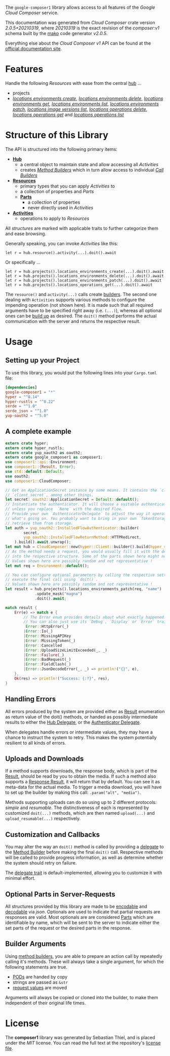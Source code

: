 <!---
DO NOT EDIT !
This file was generated automatically from 'src/mako/api/README.md.mako'
DO NOT EDIT !
-->
The `google-composer1` library allows access to all features of the *Google Cloud Composer* service.

This documentation was generated from *Cloud Composer* crate version *2.0.5+20210319*, where *20210319* is the exact revision of the *composer:v1* schema built by the [mako](http://www.makotemplates.org/) code generator *v2.0.5*.

Everything else about the *Cloud Composer* *v1* API can be found at the
[official documentation site](https://cloud.google.com/composer/).
# Features

Handle the following *Resources* with ease from the central [hub](https://docs.rs/google-composer1/2.0.5+20210319/google_composer1/CloudComposer) ... 

* projects
 * [*locations environments create*](https://docs.rs/google-composer1/2.0.5+20210319/google_composer1/api::ProjectLocationEnvironmentCreateCall), [*locations environments delete*](https://docs.rs/google-composer1/2.0.5+20210319/google_composer1/api::ProjectLocationEnvironmentDeleteCall), [*locations environments get*](https://docs.rs/google-composer1/2.0.5+20210319/google_composer1/api::ProjectLocationEnvironmentGetCall), [*locations environments list*](https://docs.rs/google-composer1/2.0.5+20210319/google_composer1/api::ProjectLocationEnvironmentListCall), [*locations environments patch*](https://docs.rs/google-composer1/2.0.5+20210319/google_composer1/api::ProjectLocationEnvironmentPatchCall), [*locations image versions list*](https://docs.rs/google-composer1/2.0.5+20210319/google_composer1/api::ProjectLocationImageVersionListCall), [*locations operations delete*](https://docs.rs/google-composer1/2.0.5+20210319/google_composer1/api::ProjectLocationOperationDeleteCall), [*locations operations get*](https://docs.rs/google-composer1/2.0.5+20210319/google_composer1/api::ProjectLocationOperationGetCall) and [*locations operations list*](https://docs.rs/google-composer1/2.0.5+20210319/google_composer1/api::ProjectLocationOperationListCall)




# Structure of this Library

The API is structured into the following primary items:

* **[Hub](https://docs.rs/google-composer1/2.0.5+20210319/google_composer1/CloudComposer)**
    * a central object to maintain state and allow accessing all *Activities*
    * creates [*Method Builders*](https://docs.rs/google-composer1/2.0.5+20210319/google_composer1/client::MethodsBuilder) which in turn
      allow access to individual [*Call Builders*](https://docs.rs/google-composer1/2.0.5+20210319/google_composer1/client::CallBuilder)
* **[Resources](https://docs.rs/google-composer1/2.0.5+20210319/google_composer1/client::Resource)**
    * primary types that you can apply *Activities* to
    * a collection of properties and *Parts*
    * **[Parts](https://docs.rs/google-composer1/2.0.5+20210319/google_composer1/client::Part)**
        * a collection of properties
        * never directly used in *Activities*
* **[Activities](https://docs.rs/google-composer1/2.0.5+20210319/google_composer1/client::CallBuilder)**
    * operations to apply to *Resources*

All *structures* are marked with applicable traits to further categorize them and ease browsing.

Generally speaking, you can invoke *Activities* like this:

```Rust,ignore
let r = hub.resource().activity(...).doit().await
```

Or specifically ...

```ignore
let r = hub.projects().locations_environments_create(...).doit().await
let r = hub.projects().locations_environments_delete(...).doit().await
let r = hub.projects().locations_environments_patch(...).doit().await
let r = hub.projects().locations_operations_get(...).doit().await
```

The `resource()` and `activity(...)` calls create [builders][builder-pattern]. The second one dealing with `Activities` 
supports various methods to configure the impending operation (not shown here). It is made such that all required arguments have to be 
specified right away (i.e. `(...)`), whereas all optional ones can be [build up][builder-pattern] as desired.
The `doit()` method performs the actual communication with the server and returns the respective result.

# Usage

## Setting up your Project

To use this library, you would put the following lines into your `Cargo.toml` file:

```toml
[dependencies]
google-composer1 = "*"
hyper = "^0.14"
hyper-rustls = "^0.22"
serde = "^1.0"
serde_json = "^1.0"
yup-oauth2 = "^5.0"
```

## A complete example

```Rust
extern crate hyper;
extern crate hyper_rustls;
extern crate yup_oauth2 as oauth2;
extern crate google_composer1 as composer1;
use composer1::api::Environment;
use composer1::{Result, Error};
use std::default::Default;
use oauth2;
use composer1::CloudComposer;

// Get an ApplicationSecret instance by some means. It contains the `client_id` and 
// `client_secret`, among other things.
let secret: oauth2::ApplicationSecret = Default::default();
// Instantiate the authenticator. It will choose a suitable authentication flow for you, 
// unless you replace  `None` with the desired Flow.
// Provide your own `AuthenticatorDelegate` to adjust the way it operates and get feedback about 
// what's going on. You probably want to bring in your own `TokenStorage` to persist tokens and
// retrieve them from storage.
let auth = yup_oauth2::InstalledFlowAuthenticator::builder(
        secret,
        yup_oauth2::InstalledFlowReturnMethod::HTTPRedirect,
    ).build().await.unwrap();
let mut hub = CloudComposer::new(hyper::Client::builder().build(hyper_rustls::HttpsConnector::with_native_roots()), auth);
// As the method needs a request, you would usually fill it with the desired information
// into the respective structure. Some of the parts shown here might not be applicable !
// Values shown here are possibly random and not representative !
let mut req = Environment::default();

// You can configure optional parameters by calling the respective setters at will, and
// execute the final call using `doit()`.
// Values shown here are possibly random and not representative !
let result = hub.projects().locations_environments_patch(req, "name")
             .update_mask("magna")
             .doit().await;

match result {
    Err(e) => match e {
        // The Error enum provides details about what exactly happened.
        // You can also just use its `Debug`, `Display` or `Error` traits
         Error::HttpError(_)
        |Error::Io(_)
        |Error::MissingAPIKey
        |Error::MissingToken(_)
        |Error::Cancelled
        |Error::UploadSizeLimitExceeded(_, _)
        |Error::Failure(_)
        |Error::BadRequest(_)
        |Error::FieldClash(_)
        |Error::JsonDecodeError(_, _) => println!("{}", e),
    },
    Ok(res) => println!("Success: {:?}", res),
}

```
## Handling Errors

All errors produced by the system are provided either as [Result](https://docs.rs/google-composer1/2.0.5+20210319/google_composer1/client::Result) enumeration as return value of
the doit() methods, or handed as possibly intermediate results to either the 
[Hub Delegate](https://docs.rs/google-composer1/2.0.5+20210319/google_composer1/client::Delegate), or the [Authenticator Delegate](https://docs.rs/yup-oauth2/*/yup_oauth2/trait.AuthenticatorDelegate.html).

When delegates handle errors or intermediate values, they may have a chance to instruct the system to retry. This 
makes the system potentially resilient to all kinds of errors.

## Uploads and Downloads
If a method supports downloads, the response body, which is part of the [Result](https://docs.rs/google-composer1/2.0.5+20210319/google_composer1/client::Result), should be
read by you to obtain the media.
If such a method also supports a [Response Result](https://docs.rs/google-composer1/2.0.5+20210319/google_composer1/client::ResponseResult), it will return that by default.
You can see it as meta-data for the actual media. To trigger a media download, you will have to set up the builder by making
this call: `.param("alt", "media")`.

Methods supporting uploads can do so using up to 2 different protocols: 
*simple* and *resumable*. The distinctiveness of each is represented by customized 
`doit(...)` methods, which are then named `upload(...)` and `upload_resumable(...)` respectively.

## Customization and Callbacks

You may alter the way an `doit()` method is called by providing a [delegate](https://docs.rs/google-composer1/2.0.5+20210319/google_composer1/client::Delegate) to the 
[Method Builder](https://docs.rs/google-composer1/2.0.5+20210319/google_composer1/client::CallBuilder) before making the final `doit()` call. 
Respective methods will be called to provide progress information, as well as determine whether the system should 
retry on failure.

The [delegate trait](https://docs.rs/google-composer1/2.0.5+20210319/google_composer1/client::Delegate) is default-implemented, allowing you to customize it with minimal effort.

## Optional Parts in Server-Requests

All structures provided by this library are made to be [encodable](https://docs.rs/google-composer1/2.0.5+20210319/google_composer1/client::RequestValue) and 
[decodable](https://docs.rs/google-composer1/2.0.5+20210319/google_composer1/client::ResponseResult) via *json*. Optionals are used to indicate that partial requests are responses 
are valid.
Most optionals are are considered [Parts](https://docs.rs/google-composer1/2.0.5+20210319/google_composer1/client::Part) which are identifiable by name, which will be sent to 
the server to indicate either the set parts of the request or the desired parts in the response.

## Builder Arguments

Using [method builders](https://docs.rs/google-composer1/2.0.5+20210319/google_composer1/client::CallBuilder), you are able to prepare an action call by repeatedly calling it's methods.
These will always take a single argument, for which the following statements are true.

* [PODs][wiki-pod] are handed by copy
* strings are passed as `&str`
* [request values](https://docs.rs/google-composer1/2.0.5+20210319/google_composer1/client::RequestValue) are moved

Arguments will always be copied or cloned into the builder, to make them independent of their original life times.

[wiki-pod]: http://en.wikipedia.org/wiki/Plain_old_data_structure
[builder-pattern]: http://en.wikipedia.org/wiki/Builder_pattern
[google-go-api]: https://github.com/google/google-api-go-client

# License
The **composer1** library was generated by Sebastian Thiel, and is placed 
under the *MIT* license.
You can read the full text at the repository's [license file][repo-license].

[repo-license]: https://github.com/Byron/google-apis-rsblob/main/LICENSE.md
